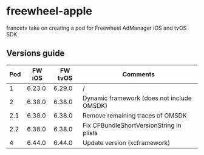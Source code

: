 # freewheel-apple

francetv take on creating a pod for Freewheel AdManager iOS and tvOS SDK

## Versions guide

| Pod | FW iOS | FW tvOS | Comments                                   |
| --- | ------ | ------- | ------------------------------------------ |
| 1   | 6.23.0 | 6.29.0  | /                                          |
| 2   | 6.38.0 | 6.38.0  | Dynamic framework (does not include OMSDK) |
| 2.1 | 6.38.0 | 6.38.0  | Remove remaining traces of OMSDK           |
| 2.2 | 6.38.0 | 6.38.0  | Fix CFBundleShortVersionString in plists   |
| 4   | 6.44.0 | 6.44.0  | Update version (xcframework)               |
